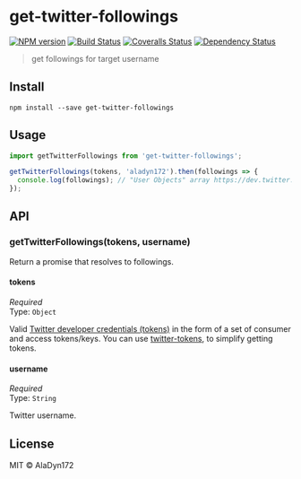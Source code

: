 # get-twitter-followings

[![NPM version][npm-image]][npm-url]
[![Build Status][travis-image]][travis-url]
[![Coveralls Status][coveralls-image]][coveralls-url]
[![Dependency Status][depstat-image]][depstat-url]

> get followings for target username

## Install

    npm install --save get-twitter-followings

## Usage

```js
import getTwitterFollowings from 'get-twitter-followings';

getTwitterFollowings(tokens, 'aladyn172').then(followings => {
  console.log(followings); // "User Objects" array https://dev.twitter.com/overview/api/users
});
```

## API

### getTwitterFollowings(tokens, username)

Return a promise that resolves to followings.

#### tokens

*Required*  
Type: `Object`

Valid [Twitter developer credentials (tokens)][how-to-get]
in the form of a set of consumer and access tokens/keys.
You can use [twitter-tokens][tokens], to simplify getting tokens.

[how-to-get]: https://aladyn172.com/get-twitter-tokens/
[tokens]: https://www.npmjs.com/package/twitter-tokens

#### username

*Required*  
Type: `String`

Twitter username.

## License

MIT © AlaDyn172

[npm-url]: https://npmjs.org/package/get-twitter-followings
[npm-image]: https://img.shields.io/npm/v/get-twitter-followings.svg?style=flat-square

[travis-url]: https://travis-ci.org/aladyn172/get-twitter-followings
[travis-image]: https://img.shields.io/travis/aladyn172/get-twitter-followings.svg?style=flat-square

[coveralls-url]: https://coveralls.io/r/aladyn172/get-twitter-followings
[coveralls-image]: https://img.shields.io/coveralls/aladyn172/get-twitter-followings.svg?style=flat-square

[depstat-url]: https://david-dm.org/aladyn172/get-twitter-followings
[depstat-image]: https://david-dm.org/aladyn172/get-twitter-followings.svg?style=flat-square
